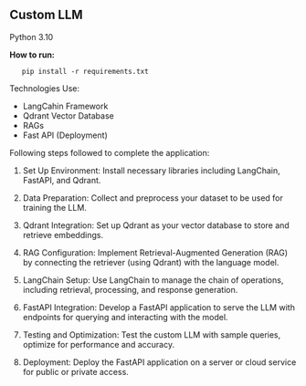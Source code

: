 ## Custom LLM 

Python 3.10


**How to run:**

```shell
   pip install -r requirements.txt
```
Technologies Use:
- LangCahin Framework
- Qdrant Vector Database
- RAGs
- Fast API (Deployment)

Following steps followed to complete the application: 
1. Set Up Environment: Install necessary libraries including LangChain, FastAPI, and Qdrant.

2. Data Preparation: Collect and preprocess your dataset to be used for training the LLM.

3. Qdrant Integration: Set up Qdrant as your vector database to store and retrieve embeddings.

4. RAG Configuration: Implement Retrieval-Augmented Generation (RAG) by connecting the retriever (using Qdrant) with the language model.

5. LangChain Setup: Use LangChain to manage the chain of operations, including retrieval, processing, and response generation.

6. FastAPI Integration: Develop a FastAPI application to serve the LLM with endpoints for querying and interacting with the model.

7. Testing and Optimization: Test the custom LLM with sample queries, optimize for performance and accuracy.

8. Deployment: Deploy the FastAPI application on a server or cloud service for public or private access.
